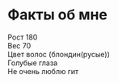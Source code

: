 # Факты об мне 

Рост 180  
Вес 70  
Цвет волос (блондин(русые))  
Голубые глаза   
Не очень люблю гит   
